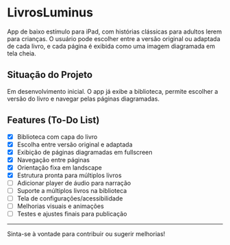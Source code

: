 # LivrosLuminus

App de baixo estímulo para iPad, com histórias clássicas para adultos lerem para crianças. O usuário pode escolher entre a versão original ou adaptada de cada livro, e cada página é exibida como uma imagem diagramada em tela cheia.

## Situação do Projeto
Em desenvolvimento inicial. O app já exibe a biblioteca, permite escolher a versão do livro e navegar pelas páginas diagramadas.

## Features (To-Do List)
- [x] Biblioteca com capa do livro
- [x] Escolha entre versão original e adaptada
- [x] Exibição de páginas diagramadas em fullscreen
- [x] Navegação entre páginas
- [x] Orientação fixa em landscape
- [x] Estrutura pronta para múltiplos livros
- [ ] Adicionar player de áudio para narração
- [ ] Suporte a múltiplos livros na biblioteca
- [ ] Tela de configurações/acessibilidade
- [ ] Melhorias visuais e animações
- [ ] Testes e ajustes finais para publicação

---

Sinta-se à vontade para contribuir ou sugerir melhorias!